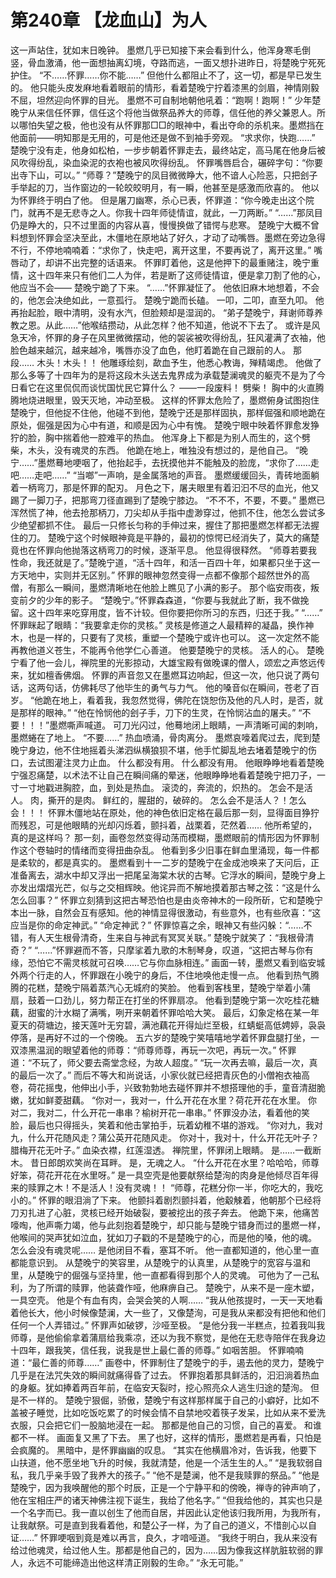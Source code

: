 # 第240章 【龙血山】为人
这一声站住，犹如末日晚钟。
墨燃几乎已知接下来会看到什么，他浑身寒毛倒竖，骨血激涌，他一面想抽离幻境，夺路而逃，一面又想扑进昨日，将楚晚宁死死护住。
“不……怀罪……你不能……”
但他什么都阻止不了，这一切，都是早已发生的。
他只能头皮发麻地看着眼前的情形，看着楚晚宁拧着漆黑的剑眉，神情刚毅不屈，坦然迎向怀罪的目光。
墨燃不可自制地朝他吼着：“跑啊！跑啊！”
少年楚晚宁从来信任怀罪，信任这个将他当做祭品养大的师尊，信任他的养父兼恩人。所以哪怕失望之极，他也没有从怀罪那□□的眼神中，看出夺命的杀机来。墨燃挡在他面前——明知那是无用的，可是他还是做不到袖手旁观。
“求求你，快跑……”
楚晚宁没有走，他身如松柏，一步步朝着怀罪走去，最终站定，高马尾在他身后被风吹得纷乱，染血染泥的衣袍也被风吹得纷乱。
怀罪嘴唇启合，碾碎字句：“你要出寺下山，可以。”
“师尊？”楚晚宁的凤目微微睁大，他不谙人心险恶，只把刽子手举起的刀，当作窗边的一轮皎皎明月，有一瞬，他甚至是感激而欣喜的。
他以为怀罪终于明白了他。
但是屠刀幽寒，杀心已表，怀罪道：“你今晚走出这个院门，就再不是无悲寺之人。你我十四年师徒情谊，就此，一刀两断。”
“……”那凤目仍是睁大的，只不过里面的内容从喜，慢慢换做了错愕与悲寒。
楚晚宁大概不曾料想到怀罪会坚决至此，木僵地在原地站了好久，才动了动嘴唇。墨燃在旁边急得不行，不停地喃喃着：“求你了，快走吧，离开这里，不要再说了，离开这里。”
嘴唇动了，却讲不出完整的话语来。
怀罪盯着他，这是他押下的最重赌注，晚宁重情，这十四年来只有他们二人为伴，若是断了这师徒情谊，便是拿刀割了他的心，他应当不会——
楚晚宁跪了下来。
“……”怀罪凝怔了。
他依旧麻木地想着，不会的，他怎会决绝如此，一意孤行。
楚晚宁跪而长磕。
一叩，二叩，直至九叩。
他再抬起脸，眼中清明，没有水汽，但脸颊却是湿润的。
“弟子楚晚宁，拜谢师尊养教之恩。从此……”他喉结攒动，从此怎样？他不知道，他说不下去了。
或许是风急天冷，怀罪的身子在风里微微摆动，他的袈裟被吹得纷乱，狂风灌满了衣袖，他脸色越来越沉，越来越冷，嘴唇亦没了血色，他盯着跪在自己跟前的人。
那段……
木头！木头！！
他雕琢绘刻，歃血予生，他悉心教诲，殚精竭虑。
他做了那么多等了十四年为的是将这段木头送去鬼界成为承载楚澜魂灵的躯壳不是为了今日看它在这里侃侃而谈忧国忧民它算什么？
——一段废料！
劈柴！
胸中的火直腾腾地烧进眼里，毁天灭地，冲动至极。
这样的怀罪太危险了，墨燃俯身试图抱住楚晚宁，但他捉不住他，他碰不到他，楚晚宁还是那样固执，那样倔强和顺地跪在原处，倔强是因为心中有道，和顺是因为心中有愧。
楚晚宁眼中映着怀罪愈发狰狞的脸，胸中揣着他一腔难平的热血。
他浑身上下都是为别人而生的，这个劈柴，木头，没有魂灵的东西。
他跪在地上，唯独没有想过的，是他自己。
“晚宁……”墨燃蓦地哽咽了，他抬起手，去抚摸他并不能触及的脸庞，“求你了……走吧……走吧……”
“当啷”一声响，是金属落地的声音。
墨燃缓缓回头，青砖地面躺着一柄弯刀，那是怀罪的配刃。
月色之下，屠夫眼里有着汩汩不尽的血光，他又踢了一脚刀子，把那弯刀径直踢到了楚晚宁膝边。
“不不不，不要，不要。”
墨燃已浑然慌了神，他去抢那柄刀，刀尖却从手指中虚渺穿过，他抓不住，他怎么尝试多少绝望都抓不住。
最后一只修长匀称的手伸过来，握住了那把墨燃怎样都无法握住的刀。
楚晚宁这个时候眼神竟是平静的，最初的惊愕已经消失了，莫大的痛楚竟也在怀罪向他抛落这柄弯刀的时候，逐渐平息。
他显得很释然。
“师尊若要我性命，我还就是了。”楚晚宁道，“活十四年，和活一百四十年，如果都只坐于这一方天地中，实则并无区别。”
怀罪的眼神忽然变得一点都不像那个超然世外的高僧，有那么一瞬间，墨燃清晰地在他脸上瞧见了小满的影子。
那个临安雨夜，叛变前夕的少年的影子。
“楚晚宁。”怀罪森森道，“你要与我就此了断，我不做挽留。这十四年来吃穿用度，皆不计较。但你要把你所习的东西，归还于我。”
“……”
怀罪眯起了眼睛：“我要拿走你的灵核。”
灵核是修道之人最精粹的凝晶，换作神木，也是一样的，只要有了灵核，重塑一个楚晚宁或许也可以。
这一次定然不能再教他道义苍生，不能再令他学仁心善道。
他要楚晚宁的灵核。
活人的心。
楚晚宁看了他一会儿，禅院里的光影掠动，大雄宝殿有做晚课的僧人，颂宏之声悠远传来，犹如檀香佛烟。
怀罪的声音忽又在墨燃耳边响起，但这一次，他只说了两句话，这两句话，仿佛耗尽了他毕生的勇气与力气。
他的嗓音似在瞬间，苍老了百岁。
“他跪在地上，看着我，我忽然觉得，佛陀在饶恕伤及他的凡人时，是否，就是那样的眼神。”
“他在怜悯他的刽子手，刀下的生灵，在怜悯沾血的屠夫。”
“不要！！！”墨燃嘶声喊道。
可刀光闪过，他蓦地闭上眼睛，一声清晰可闻的刺响，墨燃蜷在了地上。
“不要……”
热血喷涌，骨肉离分。
墨燃哀嚎着爬过去，爬到楚晚宁身边，他不住地摇着头涕泗纵横狼狈不堪，他手忙脚乱地去堵着楚晚宁的伤口，去试图灌注灵力止血。
什么都没有用。
什么都没有用。
他眼睁睁地看着楚晚宁强忍痛楚，以术法不让自己在瞬间痛的晕迷，他眼睁睁地看着楚晚宁把刀子，一寸一寸地戳进胸腔，血，到处是热血。
滚烫的，奔流的，炽热的。
怎会不是活人。
肉，撕开的是肉。
鲜红的，腥甜的，破碎的。
怎么会不是活人？！怎么会！！！
怀罪木僵地站在原处，他的神色依旧定格在最后那一刻，显得面目狰狞而残忍，可是他眼睛的光却闪烁着，颤抖着，战栗着，茫然着……
他所希望的，真的是这样吗？
那一刻，画卷忽然变得动荡而模糊，墨燃眼前的情形因为怀罪制作这个卷轴时的情绪而变得扭曲杂乱。
他看到多少旧事在鲜血里涌现，每一件都是柔软的，都是真实的。
墨燃看到十一二岁的楚晚宁在金成池唤来了天问后，正准备离去，湖水中却又浮出一把尾呈海棠木状的古琴。它浮水的瞬间，楚晚宁身上亦发出熠熠光芒，似与之交相辉映。他诧异而不解地摸着那古琴之弦：“这是什么怎么回事？”
怀罪立刻猜到这把古琴恐怕也是由炎帝神木的一段所斫，它和楚晚宁本出一脉，自然会互有感知。他的神情显得很激动，有些意外，也有些欣喜：“这应当是你的命定神武。”
“命定神武？”
怀罪惊喜之余，眼神又有些闪躲：“……不错，有人天生根骨清奇，生来自与神武有冥冥关联。”
楚晚宁就笑了：“我根骨清奇？”
“……”怀罪避而不答，只摩挲着九歌的木制琴身，叹道，“这把古琴与你有缘，恐怕它不需灵核就可召唤……它与你血脉相连。”
画面一转，墨燃又看到临安城外两个行走的人，怀罪跟在小晚宁的身后，不住地唤他走慢一点。
他看到热气腾腾的花糕，楚晚宁隔着蒸汽心无城府的笑脸。
他看到客栈里，楚晚宁举着小蒲扇，鼓着一口劲儿，努力帮正在打坐的怀罪扇凉。
他看到楚晚宁第一次吃桂花糖藕，甜蜜的汁水糊了满嘴，咧开来朝着怀罪哈哈大笑。
最后，幻象定格在某一年夏天的荷塘边，接天莲叶无穷碧，满池藕花开得灿烂至极，红蜻蜓高低娉婷，袅袅停落，是再好不过的一个傍晚。
五六岁的楚晚宁笑嘻嘻地学着怀罪盘腿打坐，一双漆黑温润的眼望着他的师尊：“师尊师尊，再玩一次吧，再玩一次。”
怀罪道：“不玩了，师父要去斋堂念经，为故人超度。”
“玩一次再去嘛，最后一次，真的最后一次了。”
而后不等大和尚说话，小家伙就已经把青灰色的小僧袍衣袖高卷，荷花摇曳，他伸出小手，兴致勃勃地去碰怀罪并不想搭理他的手，童音清甜脆嫩，犹如鲜菱甜藕。
“你对一，我对一，什么开花在水里？荷花开花在水里。
你对二，我对二，什么开花一串串？榆树开花一串串。”
怀罪没办法，看着他的笑脸，最后也只得摇头，笑着和他击掌拍手，玩着幼稚不堪的游戏。
“你对九，我对九，什么开花随风走？蒲公英开花随风走。
你对十，我对十，什么开花无叶子？腊梅开花无叶子。”
血染衣襟，红莲湿透。
禅院里，怀罪闭上眼睛。
是……一截断木。
昔日郎朗欢笑尚在耳畔。
是，无魂之人。
“什么开花在水里？哈哈哈，师尊好笨，荷花开花在水里呀。”
是一具空壳是他要献祭给楚洵的肉身是他倾尽百年得来的赎罪之木！不是活人！没有灵魂！！
“师尊，花糕分你一半，你吃大的，我吃小的。”
怀罪的眼泪淌了下来。
他颤抖着剧烈颤抖着，他觳觫着，他朝那个已经将刀刃扎进了心脏，灵核已经开始破裂，要被挖出的孩子奔去。
他跪下来，他痛苦嚎啕，他声嘶力竭，他与此刻抱着楚晚宁，却只能与楚晚宁错身而过的墨燃一样，他喉间的哭声犹如泣血，犹如刀子戳的不是楚晚宁的心，而是他的嗓，他的魂。
怎么会没有魂灵呢……
是他闭目不看，塞耳不听。
他一直都知道的，他心里一直都能意识到。
从楚晚宁的笑容里，从楚晚宁的认真里，从楚晚宁的宽容与温和里，从楚晚宁的倔强与坚持里，他一直都看得到那个人的灵魂。
可他为了一己私利，为了所谓的赎罪，他装聋作哑，他麻痹自己。
楚晚宁，从来不是一座木塑，一具空壳。
他是个有血有肉，会哭会笑的人啊……
“我从他孩提时，一天一天地看着他长大，他小时候像楚澜，大一些了，又像楚洵，可是我从来都没有把他和他们任何一个人弄错过。”
怀罪声如破锣，沙哑至极。
“是他分我一半糕点，拉着我叫我师尊，是他偷偷拿着蒲扇给我乘凉，还以为我不察觉，是他在无悲寺陪伴在我身边十四年，跟我笑，信任我，说我是世上最仁善的师尊。”
如咽苦胆。
怀罪喃喃道：“最仁善的师尊……”
画卷中，怀罪制住了楚晚宁的手，遏去他的灵力，楚晚宁几乎是在法咒失效的瞬间就痛得昏了过去。
怀罪抱着那具鲜活的，汩汩淌着热血的身躯。犹如捧着两百年前，在临安天裂时，挖心照亮众人逃生归途的楚洵。
但是不一样的。
楚晚宁狠倔，骄傲，楚晚宁有这样那样属于自己的小癖好，比如不盖被子睡觉，比如吃饭吃累了的时候会情不自禁地咬着筷子发呆，比如从来不爱洗衣服，只会把它们一股脑地浸在一起。
那都是他自己的习惯，自己的喜爱。
和谁都不一样。
画面复又黑了下去。
黑了也好，这样的情形，墨燃若是再看，只怕是会疯魔的。
黑暗中，是怀罪幽幽的叹息。
“其实在他横眉冷对，告诉我，他要下山扶道，他不愿坐地飞升的时候，我就清楚，他是一个活生生的人。”
“是我软弱自私，我几乎亲手毁了我养大的孩子。”
“他不是楚澜，他不是我赎罪的祭品。”
“他是楚晚宁，因为我唤醒他的那个时辰，正是一个宁静平和的傍晚，禅寺的钟声响了，他在宝相庄严的诸天神佛注视下诞生，我给了他名字。”
“但我给他的，其实也只是一个名字而已。我一直以创生了他而自居，并因此认定他该归我所用，为我所有，让我献祭。可是直到我看着他，和楚公子一样，为了自己的道义，不惜剖心以自证……”
怀罪哽咽到竟是难以再言，良久，才喑哑道。
“我终于明白，我从来没有给过他魂灵，给过他人生。那都是他自己的，因为……因为像我这样肮脏软弱的罪人，永远不可能缔造出他这样清正刚毅的生命。”
“永无可能。”
